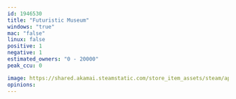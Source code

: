 ```yaml
---
id: 1946530
title: "Futuristic Museum"
windows: "true"
mac: "false"
linux: false
positive: 1
negative: 1
estimated_owners: "0 - 20000"
peak_ccu: 0

image: https://shared.akamai.steamstatic.com/store_item_assets/steam/apps/1946530/header.jpg?t=1652526687
opinions:
---
```

